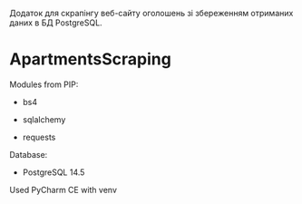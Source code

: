 

Додаток для скрапінгу веб-сайту оголошень зі збереженням отриманих даних в БД PostgreSQL.

# ApartmentsScraping
 Modules from PIP:
 
   - bs4
   
   - sqlalchemy
   
   - requests
   
 Database: 
 
   - PostgreSQL 14.5
  
 Used PyCharm CE with venv
